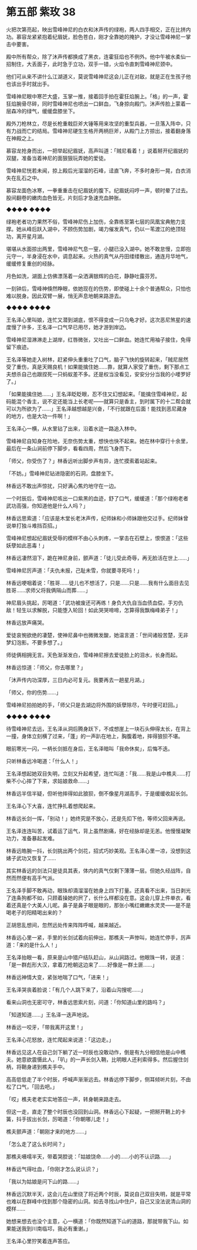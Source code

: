 # 第五部 紫玫 38

火把次第亮起，映出雪峰神尼的白衣和沐声传的绿袍，两人四手相交，正在比拼内功。慕容龙紧紧抱着纪眉妩，脸色苍白，刚才全靠她的掩护，才没让雪峰神尼一掌击中要害。

殿中所有帮众，除了沐声传都换成了黑衣，连霍狂焰也不例外。他中午被水柔仙一招制住，大丢面子，此时急于立功，双手一错，火焰令直刺雪峰神尼颈中。

他们可从来不讲什么江湖道义，莫说雪峰神尼这会儿正在对敌，就是正在生孩子他也该出手时就出手。

雪峰神尼眼中寒芒大盛，玉掌一推，接着回手拍在霍狂焰腕上。「格」的一声，霍狂焰腕骨尽碎，同时雪峰神尼也喷出一口鲜血，飞身掠向殿门。沐声传脸上蒙着一层森冷的绿气，缓缓盘膝坐下。

殿外刀枪林立，尽是长枪重戟巨斧大锤等用来攻坚的重型兵器，一旦落入阵中，只有力战而亡的结局。雪峰神尼硬生生格开两柄巨斧，从殿门上方掠出，接着翻身落在神殿之上。

慕容龙抢身而出，一把举起纪眉妩，高声叫道：「贼尼看着！」说着掰开纪眉妩的双腿，准备当着神尼的面狠狠玩弄她的爱徒。

雪峰神尼恍若未闻，掠上殿后光溜溜的石峰，迳直飞奔，不多时身形一晃，白衣消失在乱石之中。

慕容龙面色冰寒，一拳重重击在纪眉妩的腹下。纪眉妩闷哼一声，顿时晕了过去。股间翻卷的嫩肉血色皆无，片刻后才急速充血肿胀。

◆◆◆◆ ◆◆◆◆

绿袍老者功力果然不俗，雪峰神尼伤上加伤，全靠练至第七层的凤凰宝典勉力支撑。她从峰后跃入湖中，不顾伤势加剧，竭力催发真气，仍以一苇渡江的绝顶轻功，离开星月湖。

堪堪从水面掠出两里，雪峰神尼气息一窒，小腿已没入湖中。她不敢怠慢，立即抱元守一，半身浸在水中，调息起来。火热的真气从丹田缕缕散出，通连月华地气，缓缓修复重创的经脉。

月色如洗，湖面上仿佛漂荡着一朵洒满银辉的白花，静静吐露芬芳。

一刻钟后，雪峰神倏然睁眼，依她现在的伤势，即使碰上十余个普通帮众，只怕也难以脱身。因此双臂一展，悄无声息地朝来路游去。

◆◆◆◆ ◆◆◆◆

王名泽心里叫娘，连忙又潜到湖底，恨不得变成一只乌龟才好。这次恶尼煞星的速度慢了许多，王名泽一口气早已用尽，她才游到岸边。

雪峰神尼湿淋淋走上湖岸，红唇微张，又吐出一口鲜血。她连忙用袖子接住，免得留下痕迹。

王名泽等她走入树林，赶紧伸头重重吐了口气，脑子飞快的旋转起来，「贼尼居然受了重伤，真是天赐良机！如果能擒住她……靠，就算人家受了重伤，剩下那点工夫想杀自己也跟捏死一只蚂蚁差不多。还是权当没看见，安安分分当我的小喽罗好了。」

「如果能擒住她……」王名泽眨眨眼，忍不住又幻想起来。「能擒住雪峰神尼，起码能混个香主，说不定还能当上长老呢——就算只是香主，到时属下的十二帮会就可以为所欲为了……」王名泽越想越是兴奋，「不行就跟在后面！能找到恶尼藏身的地方，也是大功一件啊！」

王名泽心一横，从水里钻了出来，沿着水迹一路追入林中。

雪峰神尼自知身在险地，无奈伤势太重，想快也快不起来。她在林中穿行十余里，最后在一条山涧前停下脚步，看看四周，然后飞身而下。

「师父，你受伤了？」林香远听出脚步声有异，连忙摸索着站起来。

「不妨。」雪峰神尼钻进隐密的石洞，盘膝坐下。

林香远不敢出声惊扰，只好满心焦灼地守在一边。

一个时辰后，雪峰神尼咳出一口紫黑的血迹，舒了口气，缓缓道：「那个绿袍老者武功高强，你知道他是什么人吗？」

林香远思索道：「应该是木堂长老沐声传，纪师妹和小师妹跟他交过手。纪师妹曾说单打独斗难挡百招。」

雪峰神尼想起纪眉妩受辱的模样不由心头刺疼，一掌击在石壁上，恨恨道：「这些妖孽如此恶毒！」

林香远凄然泪下，跪在神尼身前，颤声道：「徒儿受此奇辱，再无脸活在世上……」

雪峰神尼厉声道：「夫仇未报，己耻未雪，你就要寻死吗！」

林香远哽咽着说：「胜哥……徒儿也不想活了，只是……只是……我有什么面目去见胜哥……求师父将我俩隔山而葬……」

神尼眉头挑起，厉喝道：「武功被废还可再练！身负大仇自当血债血偿，手刃仇敌！轻生以求解脱，只能堕入轮回！如此哭哭啼啼，怎算得我飘梅峰弟子！」

林香远放声痛哭。

爱徒哀惋欲绝的凄楚，使神尼鼻中也微微发酸，她温言道：「世间诸般苦楚，无非梦幻泡影。不要多想了。」

师徒俩相拥无言。天色渐渐发白，雪峰神尼擦去爱徒脸上的泪水，长身而起。

林香远惊道：「师父，你去哪里？」

「沐声传内功深厚，三日内必可复元。我要再去一趟星月湖。」

「师父，你的伤势……」

雪峰神尼拍拍她的手，「师父只是去湖边将外围的妖孽除尽，午时便可赶回。」

◆◆◆◆ ◆◆◆◆

待雪峰神尼去远，王名泽从洞后腾身跃下，不成想崖上一块石头伸得太长，在背上一撞，身体立刻横了过来，「蓬」的一声趴在地上，胸腹着地，摔得狼狈不堪。

眼前寒光一闪，一柄长剑抵在身后，王名泽暗叫「我命休矣」，后悔不迭。

只听林香远冷喝道：「什么人！」

王名泽想起她双目失明，立刻又升起希望，连忙叫道：「我……我是山中樵夫……打柴不小心摔了下来，求姑娘救命……」

林香远半信半疑，但听他摔得如此狼狈，倒不像星月湖高手，于是缓缓收起长剑。

王名泽心下大喜，连忙挣扎着想爬起来。

林香远长剑一挥，「别动！」她终究是不放心，还是先扣下他，等师父回来再说。

王名泽连连叫苦，试着运了运气，背上虽然剧痛，好在经脉却是无恙。他慢慢凝聚功力，准备暴起发难。

林香远皓腕一抖，长剑挑出两个剑花，招式巧妙美观。王名泽心里一凉，没想到这婊子武功又恢复了……

其实林香远的剑法只是徒具其表，体内的真气仅剩下薄薄一层。但她久经战阵，自然而然便有高手气派。

王名泽手脚不敢再动，眼珠却滴溜溜在她身上四下打量。还真看不出来，当日剥光了连条狗都不如，只顾着操她的屄了，长什么样都没在意。这会儿穿上件单衣，看着还真是个大美人儿呢。鼻子是鼻子眼是眼的，那张小嘴红嫩嫩水灵灵——是不是喝老子的阳精喝出来的？

正胡思乱想间，忽然远处传来阵阵呼喊，越来越近。

林香远心里一紧，手里的长剑试着向前伸出，那樵夫一声惨叫，她连忙停手，厉声道：「来的是什么人！」

王名泽抬眼一看，原来是山中猎户结队赶山，从山涧路过。他眼珠一转，说道：「是一群彪形大汉，拿着刀枪朝这边来了……好像是一群土匪……」

林香远神情大变，紧张地喘了口气，「进来！」

王名泽哭丧着脸说：「有几个人跳下来了，沿着山沟搜呢……」

看来山洞也无密可守，林香远思索片刻，问道：「你知道山里的路吗？」

「知道知道……」王名泽一迭声地说。

林香远一咬牙，「带我离开这里！」

王名泽心花怒放，连忙爬起来说道：「这边走。」

林香远见这人在自己剑下躺了近一时辰也没敢动作，倒是有九分相信他是山中樵夫。她意欲震慑此人，「叭」的一声长剑入鞘，比明眼人还利索得多。然后握住剑柄，将鞘身递到樵夫手中。

高高低低走了半个时辰，呼喊声渐渐远去。林香远停下脚步，侧耳倾听片刻，不由松了口气，「回去吧。」

「哎」樵夫老老实实地答应一声，转身朝来路走去。

但这一走，直走了整个时辰也没回到山洞。林香远心下起疑，一把掰开鞘上的卡簧，抖手拔出长剑，厉喝道：「你朝哪儿走！」

樵夫颤声道：「朝刚才来的地方……」

「怎么走了这么长时间？」

那樵夫嗫嚅半天，带着哭腔说：「姑娘饶命……小的……小的不认识路……」

林香远气得吐血，「你刚才怎么说认识？」

「我以为姑娘是问下山的路……」

林香远沉默半天，这会儿在山里绕了将近两个时辰，莫说自己双目失明，就是平常也难以在群峰中找到那个隐密的山洞。如去寻找山中住户，自己又没法说清山洞的模样……

她想来想去也没个主意，心一横道：「你既然知道下山的道路，那就带我下山。如果能送我到川南临邛，我必有重谢。」

王名泽心里狞笑着连声答应。

